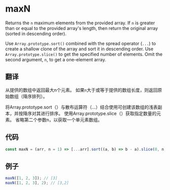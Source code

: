 # maxN

Returns the `n` maximum elements from the provided array.
If `n` is greater than or equal to the provided array's length, then return the original array (sorted in descending order).

Use `Array.prototype.sort()` combined with the spread operator (`...`) to create a shallow clone of the array and sort it in descending order.
Use `Array.prototype.slice()` to get the specified number of elements.
Omit the second argument, `n`, to get a one-element array.

## 翻译

从提供的数组中返回最大n个元素。
如果`n`大于或等于提供的数组长度，则返回原始数组（降序排列）。

将Array.prototype.sort（）与散布运算符（...）结合使用可创建该数组的浅表副本，并按降序对其进行排序。
使用Array.prototype.slice（）获取指定数量的元素。
省略第二个参数n，以获取一个单元素数组。

## 代码

```js
const maxN = (arr, n = 1) => [...arr].sort((a, b) => b - a).slice(0, n);
```

## 例子

```js
maxN([1, 2, 3]); // [3]
maxN([1, 2, 3], 2); // [3,2]
```
